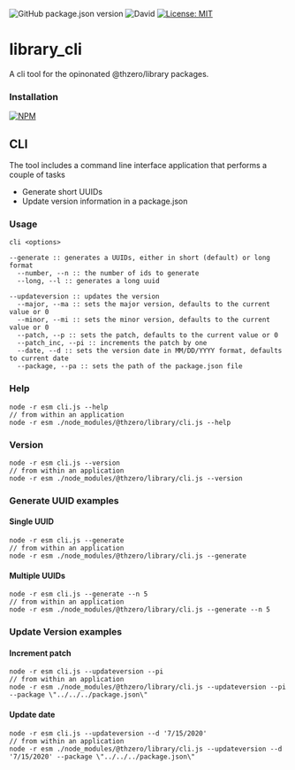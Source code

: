 ![GitHub package.json version](https://img.shields.io/github/package-json/v/thzero/library_cli)
![David](https://img.shields.io/david/thzero/library_cli)
[![License: MIT](https://img.shields.io/badge/License-MIT-yellow.svg)](https://opensource.org/licenses/MIT)

# library_cli

A cli tool for the opinonated @thzero/library packages.

### Installation

[![NPM](https://nodei.co/npm/@thzero/library_cli.png?compact=true)](https://npmjs.org/package/@thzero/library_cli)


## CLI

The tool includes a command line interface application that performs a couple of tasks

* Generate short UUIDs
* Update version information in a package.json

### Usage

```
cli <options>

--generate :: generates a UUIDs, either in short (default) or long format
  --number, --n :: the number of ids to generate
  --long, --l :: generates a long uuid

--updateversion :: updates the version
  --major, --ma :: sets the major version, defaults to the current value or 0
  --minor, --mi :: sets the minor version, defaults to the current value or 0
  --patch, --p :: sets the patch, defaults to the current value or 0
  --patch_inc, --pi :: increments the patch by one
  --date, --d :: sets the version date in MM/DD/YYYY format, defaults to current date
  --package, --pa :: sets the path of the package.json file
```

### Help

```
node -r esm cli.js --help
// from within an application
node -r esm ./node_modules/@thzero/library/cli.js --help
```

### Version

```
node -r esm cli.js --version
// from within an application
node -r esm ./node_modules/@thzero/library/cli.js --version
```

### Generate UUID examples

#### Single UUID

```
node -r esm cli.js --generate
// from within an application
node -r esm ./node_modules/@thzero/library/cli.js --generate
```

#### Multiple UUIDs

```
node -r esm cli.js --generate --n 5
// from within an application
node -r esm ./node_modules/@thzero/library/cli.js --generate --n 5
```

### Update Version examples

#### Increment patch

```
node -r esm cli.js --updateversion --pi
// from within an application
node -r esm ./node_modules/@thzero/library/cli.js --updateversion --pi --package \"../../../package.json\"
```

#### Update date

```
node -r esm cli.js --updateversion --d '7/15/2020'
// from within an application
node -r esm ./node_modules/@thzero/library/cli.js --updateversion --d '7/15/2020' --package \"../../../package.json\"
```
